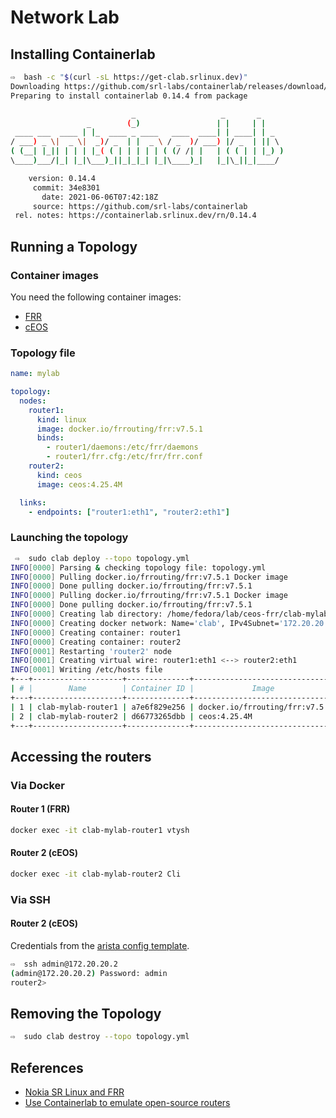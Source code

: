 # Network Lab

## Installing Containerlab

```bash
⇨  bash -c "$(curl -sL https://get-clab.srlinux.dev)"
Downloading https://github.com/srl-labs/containerlab/releases/download/v0.14.4/containerlab_0.14.4_linux_amd64.rpm
Preparing to install containerlab 0.14.4 from package

                           _                   _       _     
                 _        (_)                 | |     | |    
 ____ ___  ____ | |_  ____ _ ____   ____  ____| | ____| | _  
/ ___) _ \|  _ \|  _)/ _  | |  _ \ / _  )/ ___) |/ _  | || \ 
( (__| |_|| | | | |_( ( | | | | | ( (/ /| |   | ( ( | | |_) )
\____)___/|_| |_|\___)_||_|_|_| |_|\____)_|   |_|\_||_|____/ 

    version: 0.14.4
     commit: 34e8301
       date: 2021-06-06T07:42:18Z
     source: https://github.com/srl-labs/containerlab
 rel. notes: https://containerlab.srlinux.dev/rn/0.14.4
```

## Running a Topology

### Container images

You need the following container images:

- [FRR](https://hub.docker.com/r/frrouting/frr)
- [cEOS](get_arista_ceos.md)

### Topology file

```yaml
name: mylab

topology:
  nodes:
    router1:
      kind: linux
      image: docker.io/frrouting/frr:v7.5.1
      binds:
        - router1/daemons:/etc/frr/daemons
        - router1/frr.cfg:/etc/frr/frr.conf
    router2:
      kind: ceos
      image: ceos:4.25.4M

  links:
    - endpoints: ["router1:eth1", "router2:eth1"]
```

### Launching the topology

```bash
 ⇨  sudo clab deploy --topo topology.yml
INFO[0000] Parsing & checking topology file: topology.yml 
INFO[0000] Pulling docker.io/frrouting/frr:v7.5.1 Docker image 
INFO[0000] Done pulling docker.io/frrouting/frr:v7.5.1  
INFO[0000] Pulling docker.io/frrouting/frr:v7.5.1 Docker image 
INFO[0000] Done pulling docker.io/frrouting/frr:v7.5.1  
INFO[0000] Creating lab directory: /home/fedora/lab/ceos-frr/clab-mylab 
INFO[0000] Creating docker network: Name='clab', IPv4Subnet='172.20.20.0/24', IPv6Subnet='2001:172:20:20::/64', MTU='1500' 
INFO[0000] Creating container: router1                  
INFO[0000] Creating container: router2                  
INFO[0001] Restarting 'router2' node                    
INFO[0001] Creating virtual wire: router1:eth1 <--> router2:eth1 
INFO[0001] Writing /etc/hosts file                      
+---+--------------------+--------------+--------------------------------+-------+-------+---------+----------------+----------------------+
| # |        Name        | Container ID |             Image              | Kind  | Group |  State  |  IPv4 Address  |     IPv6 Address     |
+---+--------------------+--------------+--------------------------------+-------+-------+---------+----------------+----------------------+
| 1 | clab-mylab-router1 | a7e6f829e256 | docker.io/frrouting/frr:v7.5.1 | linux |       | running | 172.20.20.2/24 | 2001:172:20:20::2/64 |
| 2 | clab-mylab-router2 | d66773265dbb | ceos:4.25.4M                   | ceos  |       | running | 172.20.20.3/24 | 2001:172:20:20::3/64 |
+---+--------------------+--------------+--------------------------------+-------+-------+---------+----------------+----------------------+
```

## Accessing the routers

### Via Docker

#### Router 1 (FRR)

```bash
docker exec -it clab-mylab-router1 vtysh
```

#### Router 2 (cEOS)

```bash
docker exec -it clab-mylab-router2 Cli
```

### Via SSH

#### Router 2 (cEOS)

Credentials from the [arista config template](https://github.com/srl-labs/containerlab/blob/master/templates/arista/ceos.cfg.tpl).

```bash
⇨  ssh admin@172.20.20.2
(admin@172.20.20.2) Password: admin
router2>
```

## Removing the Topology

```bash
⇨  sudo clab destroy --topo topology.yml
```

## References
- [Nokia SR Linux and FRR](https://containerlab.srlinux.dev/lab-examples/srl-frr/)
- [Use Containerlab to emulate open-source routers](https://www.brianlinkletter.com/2021/05/use-containerlab-to-emulate-open-source-routers/)